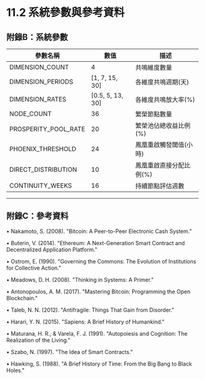 # 11.2 系統參數與參考資料

## 附錄B：系統參數

| 參數名稱 | 數值 | 描述 |
|---------|------|------|
| DIMENSION_COUNT | 4 | 共鳴維度數量 |
| DIMENSION_PERIODS | [1, 7, 15, 30] | 各維度共鳴週期(天) |
| DIMENSION_RATES | [0.5, 5, 13, 30] | 各維度共鳴放大率(%) |
| NODE_COUNT | 36 | 繁榮節點數量 |
| PROSPERITY_POOL_RATE | 20 | 繁榮池佔總收益比例(%) |
| PHOENIX_THRESHOLD | 24 | 鳳凰重啟觸發閾值(小時) |
| DIRECT_DISTRIBUTION | 10 | 鳳凰重啟直接分配比例(%) |
| CONTINUITY_WEEKS | 16 | 持續節點評估週數 |

---

## 附錄C：參考資料

• Nakamoto, S. (2008). "Bitcoin: A Peer-to-Peer Electronic Cash System."

• Buterin, V. (2014). "Ethereum: A Next-Generation Smart Contract and Decentralized Application Platform."

• Ostrom, E. (1990). "Governing the Commons: The Evolution of Institutions for Collective Action."

• Meadows, D. H. (2008). "Thinking in Systems: A Primer."

• Antonopoulos, A. M. (2017). "Mastering Bitcoin: Programming the Open Blockchain."

• Taleb, N. N. (2012). "Antifragile: Things That Gain from Disorder."

• Harari, Y. N. (2015). "Sapiens: A Brief History of Humankind."

• Maturana, H. R., & Varela, F. J. (1991). "Autopoiesis and Cognition: The Realization of the Living."

• Szabo, N. (1997). "The Idea of Smart Contracts."

• Hawking, S. (1988). "A Brief History of Time: From the Big Bang to Black Holes."